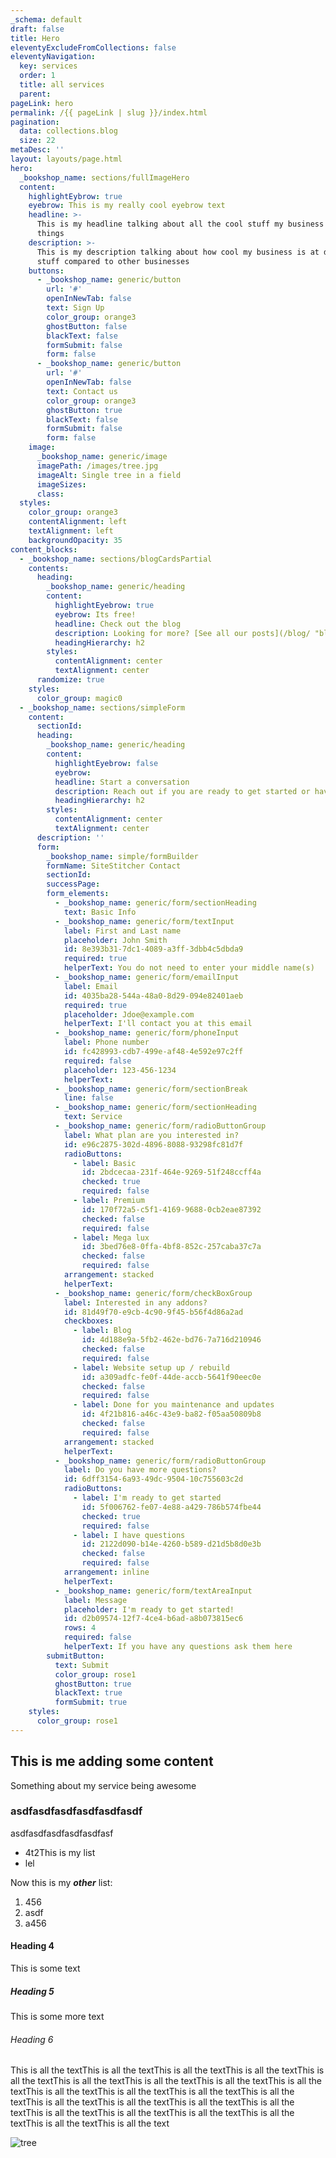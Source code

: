 ```yaml
---
_schema: default
draft: false
title: Hero
eleventyExcludeFromCollections: false
eleventyNavigation:
  key: services
  order: 1
  title: all services
  parent:
pageLink: hero
permalink: /{{ pageLink | slug }}/index.html
pagination:
  data: collections.blog
  size: 22
metaDesc: ''
layout: layouts/page.html
hero:
  _bookshop_name: sections/fullImageHero
  content:
    highlightEybrow: true
    eyebrow: This is my really cool eyebrow text
    headline: >-
      This is my headline talking about all the cool stuff my business does and
      things
    description: >-
      This is my description talking about how cool my business is at doing
      stuff compared to other businesses
    buttons:
      - _bookshop_name: generic/button
        url: '#'
        openInNewTab: false
        text: Sign Up
        color_group: orange3
        ghostButton: false
        blackText: false
        formSubmit: false
        form: false
      - _bookshop_name: generic/button
        url: '#'
        openInNewTab: false
        text: Contact us
        color_group: orange3
        ghostButton: true
        blackText: false
        formSubmit: false
        form: false
    image:
      _bookshop_name: generic/image
      imagePath: /images/tree.jpg
      imageAlt: Single tree in a field
      imageSizes:
      class:
  styles:
    color_group: orange3
    contentAlignment: left
    textAlignment: left
    backgroundOpacity: 35
content_blocks:
  - _bookshop_name: sections/blogCardsPartial
    contents:
      heading:
        _bookshop_name: generic/heading
        content:
          highlightEyebrow: true
          eyebrow: Its free!
          headline: Check out the blog
          description: Looking for more? [See all our posts](/blog/ "blog")
          headingHierarchy: h2
        styles:
          contentAlignment: center
          textAlignment: center
      randomize: true
    styles:
      color_group: magic0
  - _bookshop_name: sections/simpleForm
    content:
      sectionId:
      heading:
        _bookshop_name: generic/heading
        content:
          highlightEyebrow: false
          eyebrow:
          headline: Start a conversation
          description: Reach out if you are ready to get started or have questions
          headingHierarchy: h2
        styles:
          contentAlignment: center
          textAlignment: center
      description: ''
      form:
        _bookshop_name: simple/formBuilder
        formName: SiteStitcher Contact
        sectionId:
        successPage:
        form_elements:
          - _bookshop_name: generic/form/sectionHeading
            text: Basic Info
          - _bookshop_name: generic/form/textInput
            label: First and Last name
            placeholder: John Smith
            id: 8e393b31-7dc1-4089-a3ff-3dbb4c5dbda9
            required: true
            helperText: You do not need to enter your middle name(s)
          - _bookshop_name: generic/form/emailInput
            label: Email
            id: 4035ba28-544a-48a0-8d29-094e82401aeb
            required: true
            placeholder: Jdoe@example.com
            helperText: I'll contact you at this email
          - _bookshop_name: generic/form/phoneInput
            label: Phone number
            id: fc428993-cdb7-499e-af48-4e592e97c2ff
            required: false
            placeholder: 123-456-1234
            helperText:
          - _bookshop_name: generic/form/sectionBreak
            line: false
          - _bookshop_name: generic/form/sectionHeading
            text: Service
          - _bookshop_name: generic/form/radioButtonGroup
            label: What plan are you interested in?
            id: e96c2875-302d-4896-8088-93298fc81d7f
            radioButtons:
              - label: Basic
                id: 2bdcecaa-231f-464e-9269-51f248ccff4a
                checked: true
                required: false
              - label: Premium
                id: 170f72a5-c5f1-4169-9688-0cb2eae87392
                checked: false
                required: false
              - label: Mega lux
                id: 3bed76e8-0ffa-4bf8-852c-257caba37c7a
                checked: false
                required: false
            arrangement: stacked
            helperText:
          - _bookshop_name: generic/form/checkBoxGroup
            label: Interested in any addons?
            id: 81d49f70-e9cb-4c90-9f45-b56f4d86a2ad
            checkboxes:
              - label: Blog
                id: 4d188e9a-5fb2-462e-bd76-7a716d210946
                checked: false
                required: false
              - label: Website setup up / rebuild
                id: a309adfc-fe0f-44de-accb-5641f90eec0e
                checked: false
                required: false
              - label: Done for you maintenance and updates
                id: 4f21b816-a46c-43e9-ba82-f05aa50809b8
                checked: false
                required: false
            arrangement: stacked
            helperText:
          - _bookshop_name: generic/form/radioButtonGroup
            label: Do you have more questions?
            id: 6dff3154-6a93-49dc-9504-10c755603c2d
            radioButtons:
              - label: I'm ready to get started
                id: 5f006762-fe07-4e88-a429-786b574fbe44
                checked: true
                required: false
              - label: I have questions
                id: 2122d090-b14e-4260-b589-d21d5b8d0e3b
                checked: false
                required: false
            arrangement: inline
            helperText:
          - _bookshop_name: generic/form/textAreaInput
            label: Message
            placeholder: I'm ready to get started!
            id: d2b09574-12f7-4ce4-b6ad-a8b073815ec6
            rows: 4
            required: false
            helperText: If you have any questions ask them here
        submitButton:
          text: Submit
          color_group: rose1
          ghostButton: true
          blackText: true
          formSubmit: true
    styles:
      color_group: rose1
---
```

## This is me adding some content

Something about my service being awesome

### asdfasdfasdfasdfasdfasdf

asdfasdfasdfasdfasdfasf

* 4t2This is my list
* lel

Now this is my ***other*** list:

1. 456
2. asdf
3. a456

#### Heading 4

This is some text

##### Heading 5

This is some more text

###### Heading 6

This is all the textThis is all the textThis is all the textThis is all the textThis is all the textThis is all the textThis is all the textThis is all the textThis is all the textThis is all the textThis is all the textThis is all the textThis is all the textThis is all the textThis is all the textThis is all the textThis is all the textThis is all the textThis is all the textThis is all the textThis is all the textThis is all the textThis is all the text

![tree](/images/tree.jpg "tasdfasdf")

&nbsp;